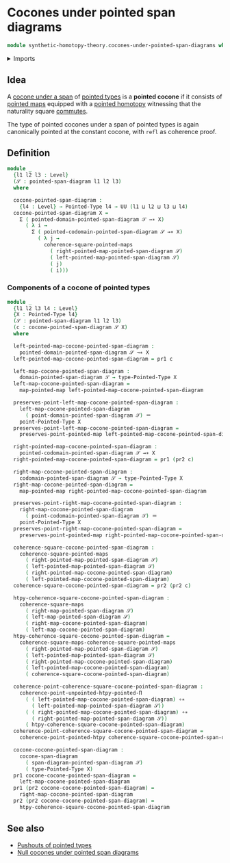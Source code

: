 # Cocones under pointed span diagrams

```agda
module synthetic-homotopy-theory.cocones-under-pointed-span-diagrams where
```

<details><summary>Imports</summary>

```agda
open import foundation.action-on-identifications-functions
open import foundation.commuting-squares-of-maps
open import foundation.dependent-pair-types
open import foundation.homotopies
open import foundation.identity-types
open import foundation.universe-levels

open import structured-types.commuting-squares-of-pointed-maps
open import structured-types.pointed-homotopies
open import structured-types.pointed-maps
open import structured-types.pointed-span-diagrams
open import structured-types.pointed-types

open import synthetic-homotopy-theory.cocones-under-span-diagrams
```

</details>

## Idea

A
[cocone under a span](synthetic-homotopy-theory.cocones-under-span-diagrams.md)
of [pointed types](structured-types.pointed-types.md) is a **pointed cocone** if
it consists of [pointed maps](structured-types.pointed-maps.md) equipped with a
[pointed homotopy](structured-types.pointed-homotopies.md) witnessing that the
naturality square
[commutes](structured-types.commuting-squares-of-pointed-maps.md).

The type of pointed cocones under a span of pointed types is again canonically
pointed at the constant cocone, with `refl` as coherence proof.

## Definition

```agda
module _
  {l1 l2 l3 : Level}
  (𝒮 : pointed-span-diagram l1 l2 l3)
  where

  cocone-pointed-span-diagram :
    {l4 : Level} → Pointed-Type l4 → UU (l1 ⊔ l2 ⊔ l3 ⊔ l4)
  cocone-pointed-span-diagram X =
    Σ ( pointed-domain-pointed-span-diagram 𝒮 →∗ X)
      ( λ i →
        Σ ( pointed-codomain-pointed-span-diagram 𝒮 →∗ X)
          ( λ j →
            coherence-square-pointed-maps
              ( right-pointed-map-pointed-span-diagram 𝒮)
              ( left-pointed-map-pointed-span-diagram 𝒮)
              ( j)
              ( i)))
```

### Components of a cocone of pointed types

```agda
module _
  {l1 l2 l3 l4 : Level}
  {X : Pointed-Type l4}
  (𝒮 : pointed-span-diagram l1 l2 l3)
  (c : cocone-pointed-span-diagram 𝒮 X)
  where

  left-pointed-map-cocone-pointed-span-diagram :
    pointed-domain-pointed-span-diagram 𝒮 →∗ X
  left-pointed-map-cocone-pointed-span-diagram = pr1 c

  left-map-cocone-pointed-span-diagram :
    domain-pointed-span-diagram 𝒮 → type-Pointed-Type X
  left-map-cocone-pointed-span-diagram =
    map-pointed-map left-pointed-map-cocone-pointed-span-diagram

  preserves-point-left-map-cocone-pointed-span-diagram :
    left-map-cocone-pointed-span-diagram
      ( point-domain-pointed-span-diagram 𝒮) ＝
    point-Pointed-Type X
  preserves-point-left-map-cocone-pointed-span-diagram =
    preserves-point-pointed-map left-pointed-map-cocone-pointed-span-diagram

  right-pointed-map-cocone-pointed-span-diagram :
    pointed-codomain-pointed-span-diagram 𝒮 →∗ X
  right-pointed-map-cocone-pointed-span-diagram = pr1 (pr2 c)

  right-map-cocone-pointed-span-diagram :
    codomain-pointed-span-diagram 𝒮 → type-Pointed-Type X
  right-map-cocone-pointed-span-diagram =
    map-pointed-map right-pointed-map-cocone-pointed-span-diagram

  preserves-point-right-map-cocone-pointed-span-diagram :
    right-map-cocone-pointed-span-diagram
      ( point-codomain-pointed-span-diagram 𝒮) ＝
    point-Pointed-Type X
  preserves-point-right-map-cocone-pointed-span-diagram =
    preserves-point-pointed-map right-pointed-map-cocone-pointed-span-diagram

  coherence-square-cocone-pointed-span-diagram :
    coherence-square-pointed-maps
      ( right-pointed-map-pointed-span-diagram 𝒮)
      ( left-pointed-map-pointed-span-diagram 𝒮)
      ( right-pointed-map-cocone-pointed-span-diagram)
      ( left-pointed-map-cocone-pointed-span-diagram)
  coherence-square-cocone-pointed-span-diagram = pr2 (pr2 c)

  htpy-coherence-square-cocone-pointed-span-diagram :
    coherence-square-maps
      ( right-map-pointed-span-diagram 𝒮)
      ( left-map-pointed-span-diagram 𝒮)
      ( right-map-cocone-pointed-span-diagram)
      ( left-map-cocone-pointed-span-diagram)
  htpy-coherence-square-cocone-pointed-span-diagram =
    coherence-square-maps-coherence-square-pointed-maps
      ( right-pointed-map-pointed-span-diagram 𝒮)
      ( left-pointed-map-pointed-span-diagram 𝒮)
      ( right-pointed-map-cocone-pointed-span-diagram)
      ( left-pointed-map-cocone-pointed-span-diagram)
      ( coherence-square-cocone-pointed-span-diagram)

  coherence-point-coherence-square-cocone-pointed-span-diagram :
    coherence-point-unpointed-htpy-pointed-Π
      ( ( left-pointed-map-cocone-pointed-span-diagram) ∘∗
        ( left-pointed-map-pointed-span-diagram 𝒮))
      ( ( right-pointed-map-cocone-pointed-span-diagram) ∘∗
        ( right-pointed-map-pointed-span-diagram 𝒮))
      ( htpy-coherence-square-cocone-pointed-span-diagram)
  coherence-point-coherence-square-cocone-pointed-span-diagram =
    coherence-point-pointed-htpy coherence-square-cocone-pointed-span-diagram

  cocone-cocone-pointed-span-diagram :
    cocone-span-diagram
      ( span-diagram-pointed-span-diagram 𝒮)
      ( type-Pointed-Type X)
  pr1 cocone-cocone-pointed-span-diagram =
    left-map-cocone-pointed-span-diagram
  pr1 (pr2 cocone-cocone-pointed-span-diagram) =
    right-map-cocone-pointed-span-diagram
  pr2 (pr2 cocone-cocone-pointed-span-diagram) =
    htpy-coherence-square-cocone-pointed-span-diagram
```

## See also

- [Pushouts of pointed types](synthetic-homotopy-theory.pushouts-of-pointed-types.md)
- [Null cocones under pointed span diagrams](synthetic-homotopy-theory.null-cocones-under-pointed-span-diagrams.md)
